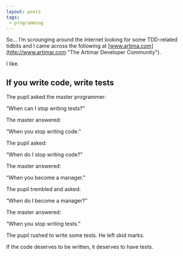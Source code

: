 ```yaml
---
layout: posts
tags:
 - programming
---
```


So... I’m scrounging around the internet looking for some TDD-related tidbits and I came across the following at [www.artima.com](http://www.artimar.com "The Artimar Developer Community").

I like.

## If you write code, write tests

The pupil asked the master programmer:

“When can I stop writing tests?”

The master answered:

“When you stop writing code.”

The pupil asked:

“When do I stop writing code?”

The master answered:

“When you become a manager.”

The pupil trembled and asked:

“When do I become a manager?”

The master answered:

“When you stop writing tests.”

The pupil rushed to write some tests. He left skid marks.

If the code deserves to be written, it deserves to have tests.
